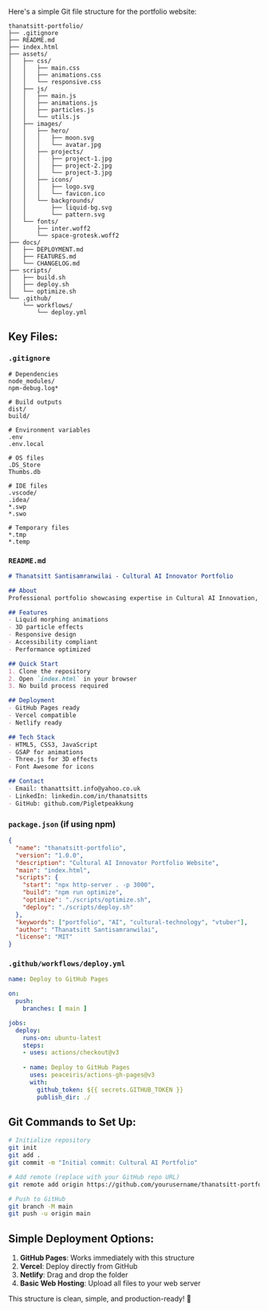 Here's a simple Git file structure for the portfolio website:

```
thanatsitt-portfolio/
├── .gitignore
├── README.md
├── index.html
├── assets/
│   ├── css/
│   │   ├── main.css
│   │   ├── animations.css
│   │   └── responsive.css
│   ├── js/
│   │   ├── main.js
│   │   ├── animations.js
│   │   ├── particles.js
│   │   └── utils.js
│   ├── images/
│   │   ├── hero/
│   │   │   ├── moon.svg
│   │   │   └── avatar.jpg
│   │   ├── projects/
│   │   │   ├── project-1.jpg
│   │   │   ├── project-2.jpg
│   │   │   └── project-3.jpg
│   │   ├── icons/
│   │   │   ├── logo.svg
│   │   │   └── favicon.ico
│   │   └── backgrounds/
│   │       ├── liquid-bg.svg
│   │       └── pattern.svg
│   └── fonts/
│       ├── inter.woff2
│       └── space-grotesk.woff2
├── docs/
│   ├── DEPLOYMENT.md
│   ├── FEATURES.md
│   └── CHANGELOG.md
├── scripts/
│   ├── build.sh
│   ├── deploy.sh
│   └── optimize.sh
└── .github/
    └── workflows/
        └── deploy.yml
```

## Key Files:

### `.gitignore`
```
# Dependencies
node_modules/
npm-debug.log*

# Build outputs
dist/
build/

# Environment variables
.env
.env.local

# OS files
.DS_Store
Thumbs.db

# IDE files
.vscode/
.idea/
*.swp
*.swo

# Temporary files
*.tmp
*.temp
```

### `README.md`
```markdown
# Thanatsitt Santisamranwilai - Cultural AI Innovator Portfolio

## About
Professional portfolio showcasing expertise in Cultural AI Innovation, VTuber development, and cross-cultural technology solutions.

## Features
- Liquid morphing animations
- 3D particle effects
- Responsive design
- Accessibility compliant
- Performance optimized

## Quick Start
1. Clone the repository
2. Open `index.html` in your browser
3. No build process required

## Deployment
- GitHub Pages ready
- Vercel compatible
- Netlify ready

## Tech Stack
- HTML5, CSS3, JavaScript
- GSAP for animations
- Three.js for 3D effects
- Font Awesome for icons

## Contact
- Email: thanattsitt.info@yahoo.co.uk
- LinkedIn: linkedin.com/in/thanatsitts
- GitHub: github.com/Pigletpeakkung
```

### `package.json` (if using npm)
```json
{
  "name": "thanatsitt-portfolio",
  "version": "1.0.0",
  "description": "Cultural AI Innovator Portfolio Website",
  "main": "index.html",
  "scripts": {
    "start": "npx http-server . -p 3000",
    "build": "npm run optimize",
    "optimize": "./scripts/optimize.sh",
    "deploy": "./scripts/deploy.sh"
  },
  "keywords": ["portfolio", "AI", "cultural-technology", "vtuber"],
  "author": "Thanatsitt Santisamranwilai",
  "license": "MIT"
}
```

### `.github/workflows/deploy.yml`
```yaml
name: Deploy to GitHub Pages

on:
  push:
    branches: [ main ]

jobs:
  deploy:
    runs-on: ubuntu-latest
    steps:
    - uses: actions/checkout@v3
    
    - name: Deploy to GitHub Pages
      uses: peaceiris/actions-gh-pages@v3
      with:
        github_token: ${{ secrets.GITHUB_TOKEN }}
        publish_dir: ./
```

## Git Commands to Set Up:

```bash
# Initialize repository
git init
git add .
git commit -m "Initial commit: Cultural AI Portfolio"

# Add remote (replace with your GitHub repo URL)
git remote add origin https://github.com/yourusername/thanatsitt-portfolio.git

# Push to GitHub
git branch -M main
git push -u origin main
```

## Simple Deployment Options:

1. **GitHub Pages**: Works immediately with this structure
2. **Vercel**: Deploy directly from GitHub
3. **Netlify**: Drag and drop the folder
4. **Basic Web Hosting**: Upload all files to your web server

This structure is clean, simple, and production-ready! 🚀